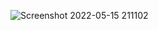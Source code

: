 ![Screenshot 2022-05-15 211102](https://user-images.githubusercontent.com/102678112/168481313-1c67a13e-7af4-447e-be04-4c9b6e391e58.png)

